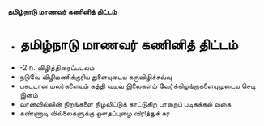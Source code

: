 **தமிழ்நாடு மாணவர் கணினித் திட்டம்**
- # தமிழ்நாடு மாணவர் கணினித் திட்டம்
- -2 n. விழித்திரைப்படலம்
- நடுவே விழிமணிக்குரிய துளையுடைய கருவிழிச்சவ்வு
- பகடடான மலர்களையும் கத்தி வடிவ இலைகளம் வேர்க்கிழங்குகளையுமுடைய செடி இனம்
- வானவில்லின் நிறங்களை நிழலிட்டுக் காட்டுகிற பாறைப் படிகக்கல் வகை
- கண்ணாடி வில்லைகளுக்கு ஔதப்புழை விரித்துச் சுர

